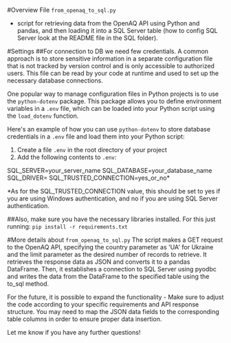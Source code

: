 #Overview
File `from_openaq_to_sql.py`
- script for retrieving data from the OpenAQ API using Python and pandas, and then loading it into a SQL Server table (how to config SQL Server look at the README file in the SQL folder).

#Settings
##For connection to DB we need few credentials.
A common approach is to store sensitive information in a separate configuration file that is not tracked by version control and is only accessible to authorized users. This file can be read by your code at runtime and used to set up the necessary database connections.

One popular way to manage configuration files in Python projects is to use the `python-dotenv` package. This package allows you to define environment variables in a `.env` file, which can be loaded into your Python script using the `load_dotenv` function.

Here's an example of how you can use `python-dotenv` to store database credentials in a `.env` file and load them into your Python script:

1. Create a file `.env` in the root directory of your project 
2. Add the following contents to `.env`:

SQL_SERVER=your_server_name
SQL_DATABASE=your_database_name
SQL_DRIVER=
SQL_TRUSTED_CONNECTION=yes_or_no*

*As for the SQL_TRUSTED_CONNECTION value, this should be set to yes if you are using Windows authentication, and no if you are using SQL Server authentication.

##Also, make sure you have the necessary libraries installed. For this just running:
`pip install -r requirements.txt`

#More details about `from_openaq_to_sql.py`
The script makes a GET request to the OpenAQ API, specifying the country parameter as 'UA' for Ukraine and the limit parameter as the desired number of records to retrieve. It retrieves the response data as JSON and converts it to a pandas DataFrame. Then, it establishes a connection to SQL Server using pyodbc and writes the data from the DataFrame to the specified table using the to_sql method.

For the future, it is possible to expand the functionality - Make sure to adjust the code according to your specific requirements and API response structure. You may need to map the JSON data fields to the corresponding table columns in order to ensure proper data insertion.

Let me know if you have any further questions!